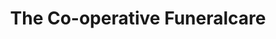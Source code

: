 ---
title: "The Co-operative Funeralcare"
url: /knottingley/the-co-operative-funeralcare/
shop: funeral directors
---